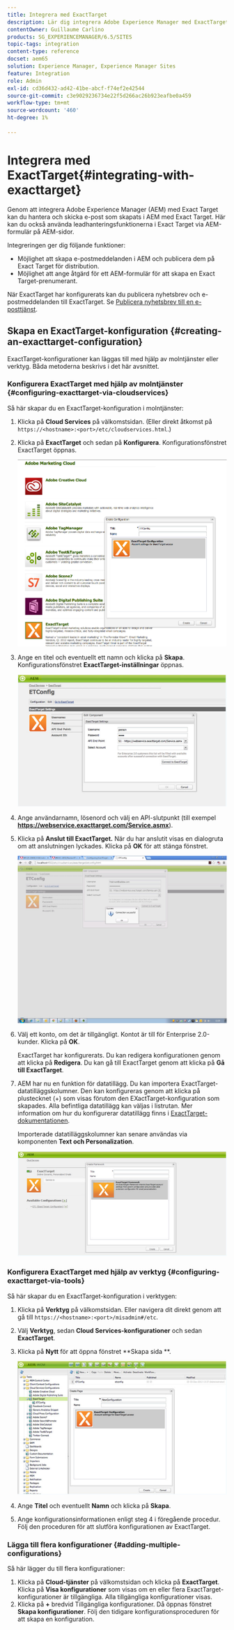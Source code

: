 ```yaml
---
title: Integrera med ExactTarget
description: Lär dig integrera Adobe Experience Manager med ExactTarget.
contentOwner: Guillaume Carlino
products: SG_EXPERIENCEMANAGER/6.5/SITES
topic-tags: integration
content-type: reference
docset: aem65
solution: Experience Manager, Experience Manager Sites
feature: Integration
role: Admin
exl-id: cd36d432-ad42-41be-abcf-f74ef2e42544
source-git-commit: c3e9029236734e22f5d266ac26b923eafbe0a459
workflow-type: tm+mt
source-wordcount: '460'
ht-degree: 1%

---
```


# Integrera med ExactTarget{#integrating-with-exacttarget}

Genom att integrera Adobe Experience Manager (AEM) med Exact Target kan du hantera och skicka e-post som skapats i AEM med Exact Target. Här kan du också använda leadhanteringsfunktionerna i Exact Target via AEM-formulär på AEM-sidor.

Integreringen ger dig följande funktioner:

* Möjlighet att skapa e-postmeddelanden i AEM och publicera dem på Exact Target för distribution.
* Möjlighet att ange åtgärd för ett AEM-formulär för att skapa en Exact Target-prenumerant.

När ExactTarget har konfigurerats kan du publicera nyhetsbrev och e-postmeddelanden till ExactTarget. Se [Publicera nyhetsbrev till en e-posttjänst](/help/sites-authoring/personalization.md).

## Skapa en ExactTarget-konfiguration {#creating-an-exacttarget-configuration}

ExactTarget-konfigurationer kan läggas till med hjälp av molntjänster eller verktyg. Båda metoderna beskrivs i det här avsnittet.

### Konfigurera ExactTarget med hjälp av molntjänster {#configuring-exacttarget-via-cloudservices}

Så här skapar du en ExactTarget-konfiguration i molntjänster:

1. Klicka på **Cloud Services** på välkomstsidan. (Eller direkt åtkomst på `https://<hostname>:<port>/etc/cloudservices.html`.)
1. Klicka på **ExactTarget** och sedan på **Konfigurera**. Konfigurationsfönstret ExactTarget öppnas.

   ![chlimage_1-19](assets/chlimage_1-19.png)

1. Ange en titel och eventuellt ett namn och klicka på **Skapa**. Konfigurationsfönstret **ExactTarget-inställningar** öppnas.

   ![chlimage_1](assets/chlimage_1.jpeg)

1. Ange användarnamn, lösenord och välj en API-slutpunkt (till exempel **https://webservice.exacttarget.com/Service.asmx**).
1. Klicka på **Anslut till ExactTarget.** När du har anslutit visas en dialogruta om att anslutningen lyckades. Klicka på **OK** för att stänga fönstret.

   ![chlimage_1-1](assets/chlimage_1-1.jpeg)

1. Välj ett konto, om det är tillgängligt. Kontot är till för Enterprise 2.0-kunder. Klicka på **OK**.

   ExactTarget har konfigurerats. Du kan redigera konfigurationen genom att klicka på **Redigera**. Du kan gå till ExactTarget genom att klicka på **Gå till ExactTarget**.

1. AEM har nu en funktion för datatillägg. Du kan importera ExactTarget-datatilläggskolumner. Den kan konfigureras genom att klicka på plustecknet (+) som visas förutom den EXactTarget-konfiguration som skapades. Alla befintliga datatillägg kan väljas i listrutan. Mer information om hur du konfigurerar datatillägg finns i [ExactTarget-dokumentationen](https://help.salesforce.com/s/articleView?id=sf.mc_es_data_extension_data_relationships_classic.htm&amp;type=5).

   Importerade datatilläggskolumner kan senare användas via komponenten **Text och Personalization**.

   ![chlimage_1-2](assets/chlimage_1-2.jpeg)

### Konfigurera ExactTarget med hjälp av verktyg {#configuring-exacttarget-via-tools}

Så här skapar du en ExactTarget-konfiguration i verktygen:

1. Klicka på **Verktyg** på välkomstsidan. Eller navigera dit direkt genom att gå till `https://<hostname>:<port>/misadmin#/etc`.
1. Välj **Verktyg**, sedan **Cloud Services-konfigurationer** och sedan **ExactTarget**.
1. Klicka på **Nytt** för att öppna fönstret **Skapa sida **.

   ![chlimage_1-34](assets/chlimage_1-3.jpeg)

1. Ange **Titel** och eventuellt **Namn** och klicka på **Skapa**.
1. Ange konfigurationsinformationen enligt steg 4 i föregående procedur. Följ den proceduren för att slutföra konfigurationen av ExactTarget.

### Lägga till flera konfigurationer {#adding-multiple-configurations}

Så här lägger du till flera konfigurationer:

1. Klicka på **Cloud-tjänster** på välkomstsidan och klicka på **ExactTarget**. Klicka på **Visa konfigurationer** som visas om en eller flera ExactTarget-konfigurationer är tillgängliga. Alla tillgängliga konfigurationer visas.
1. Klicka på **+** bredvid Tillgängliga konfigurationer. Då öppnas fönstret **Skapa konfigurationer**. Följ den tidigare konfigurationsproceduren för att skapa en konfiguration.
